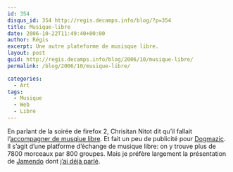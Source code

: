 ```yaml
---
id: 354
disqus_id: 354 http://regis.decamps.info/blog/?p=354
title: Musique-libre
date: 2006-10-22T11:49:40+00:00
author: Régis
excerpt: Une autre plateforme de musisque libre.
layout: post
guid: http://regis.decamps.info/blog/2006/10/musique-libre/
permalink: /blog/2006/10/musique-libre/

categories:
  - Art
tags:
  - Musique
  - Web
  - Libre
---
```

En parlant de la soirée de firefox 2, Chrisitan Nitot dit qu’il fallait l’[accompagner de musqiue libre](http://standblog.org/blog/2006/10/20/93114930-a-soiree-libre-musique-libre). Et fait un peu de publicité pour [Dogmazic](http://www.dogmazic.net/). Il s’agit d’une platforme d’échange de musique libre: on y trouve plus de 7800 morceaux par 800 groupes. Mais je préfère largement la présentation de [Jamendo](http://www.jamendo.com/) dont [j’ai déjà parlé](http://regis.decamps.info/blog/2006/03/drunksouls/).
